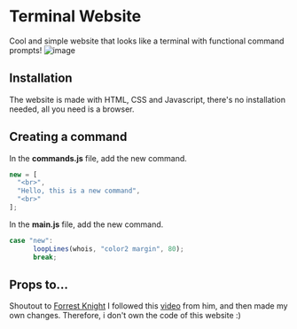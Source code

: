 # Terminal Website
Cool and simple website that looks like a terminal with functional command prompts!
![image](https://github.com/vscimento/terminal/assets/102530346/b15d13e7-adc3-4121-91f5-130004d4aaf7)

## Installation
The website is made with HTML, CSS and Javascript, there's no installation needed, all you need is a browser.

## Creating a command
In the **commands.js** file, add the new command.
```js
new = [
  "<br>",
  "Hello, this is a new command",
  "<br>"
];
```

In the **main.js** file, add the new command.
```js
case "new":
      loopLines(whois, "color2 margin", 80);
      break;
```
## Props to...
Shoutout to [Forrest Knight](https://github.com/forrestknight/)
I followed this [video](https://www.youtube.com/watch?v=KtYby2QN0kQ) from him, and then made my own changes. Therefore, i don't own the code of this website :)
